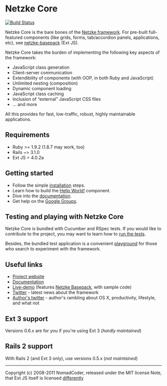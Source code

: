# Netzke Core

[![Build Status](https://secure.travis-ci.org/skozlov/netzke-core.png?branch=master)](http://travis-ci.org/skozlov/netzke-core)

Netzke Core is the bare bones of the [Netzke framework](https://github.com/nomadcoder/netzke). For pre-built full-featured components (like grids, forms, tab/accordion panels, applications, etc), see [netzke-basepack](http://github.com/nomadcoder/netzke-basepack) (Ext JS).

Netzke Core takes the burden of implementing the following key aspects of the framework:

* JavaScript class generation
* Client-server communication
* Extendibility of components (with OOP, in both Ruby and JavaScript)
* Unlimited nesting (composition)
* Dynamic component loading
* JavaScript class caching
* Inclusion of “external” JavaScript CSS files
* ... and more

All this provides for fast, low-traffic, robust, highly maintainable applications.

## Requirements

* Ruby >= 1.9.2 (1.8.7 may work, too)
* Rails ~> 3.1.0
* Ext JS = 4.0.2a

## Getting started

* Follow the simple [installation](https://github.com/nomadcoder/netzke-core/wiki/Installation) steps.
* Learn how to build the [Hello World!](https://github.com/nomadcoder/netzke-core/wiki/Hello-world-extjs) component.
* Dive into the [documentation](https://github.com/nomadcoder/netzke/wiki).
* Get help on the [Google Groups](http://groups.google.com/group/netzke).

## Testing and playing with Netzke Core

Netzke Core is bundled with Cucumber and RSpec tests. If you would like to contribute to the project, you may want to learn how to [run the tests](https://github.com/nomadcoder/netzke-core/wiki/Automated-testing).

Besides, the bundled test application is a convenient [playground](https://github.com/nomadcoder/netzke-core/wiki/Playground) for those who search to experiment with the framework.

## Useful links
* [Project website](http://netzke.org)
* [Documentation](https://github.com/nomadcoder/netzke/wiki)
* [Live-demo](http://demo.netzke.org) (features [Netzke Basepack](https://github.com/nomadcoder/netzke-basepack), with sample code)
* [Twitter](http://twitter.com/netzke) - latest news about the framework
* [Author's twitter](http://twitter.com/nomadcoder) - author's rambling about OS X, productivity, lifestyle, and what not

## Ext 3 support
Versions 0.6.x are for you if you're using Ext 3 (*hardly maintained*)

## Rails 2 support
With Rails 2 (and Ext 3 only), use versions 0.5.x (*not maintained*)

---
Copyright (c) 2008-2011 NomadCoder, released under the MIT license
Note, that Ext JS itself is licensed [differently](http://www.sencha.com/products/extjs/license/)
